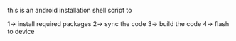 this is an android installation shell script to

1->	install required packages
2->	sync the code
3->	build the code
4-> 	flash to device





